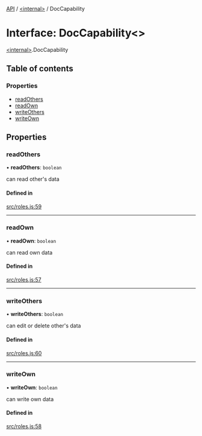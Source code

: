 [API](../README.md) / [\<internal\>](../modules/internal_.md) / DocCapability

# Interface: DocCapability\<\>

[\<internal\>](../modules/internal_.md).DocCapability

## Table of contents

### Properties

- [readOthers](internal_.DocCapability.md#readothers)
- [readOwn](internal_.DocCapability.md#readown)
- [writeOthers](internal_.DocCapability.md#writeothers)
- [writeOwn](internal_.DocCapability.md#writeown)

## Properties

### readOthers

• **readOthers**: `boolean`

can read other's data

#### Defined in

[src/roles.js:59](https://github.com/digidem/mapeo-core-next/blob/315dc9781d8d2f74f17b1fd651a3ae81272b7fac/src/roles.js#L59)

___

### readOwn

• **readOwn**: `boolean`

can read own data

#### Defined in

[src/roles.js:57](https://github.com/digidem/mapeo-core-next/blob/315dc9781d8d2f74f17b1fd651a3ae81272b7fac/src/roles.js#L57)

___

### writeOthers

• **writeOthers**: `boolean`

can edit or delete other's data

#### Defined in

[src/roles.js:60](https://github.com/digidem/mapeo-core-next/blob/315dc9781d8d2f74f17b1fd651a3ae81272b7fac/src/roles.js#L60)

___

### writeOwn

• **writeOwn**: `boolean`

can write own data

#### Defined in

[src/roles.js:58](https://github.com/digidem/mapeo-core-next/blob/315dc9781d8d2f74f17b1fd651a3ae81272b7fac/src/roles.js#L58)
